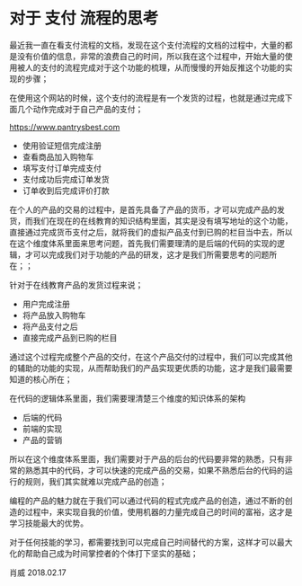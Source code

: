 # 对于 支付 流程的思考

最近我一直在看支付流程的文档，发现在这个支付流程的文档的过程中，大量的都是没有价值的信息，非常的浪费自己的时间，所以我在这个过程中，开始大量的使用被人的支付的流程完成对于这个功能的梳理，从而慢慢的开始反推这个功能的实现的步骤；

在使用这个网站的时候，这个支付的流程是有一个发货的过程，也就是通过完成下面几个动作完成对于自己产品的支付；

https://www.pantrysbest.com

- 使用验证短信完成注册
- 查看商品加入购物车
- 填写支付订单完成支付
- 支付成功后完成订单发货
- 订单收到后完成评价打款

在个人的产品的交易的过程中，是首先具备了产品的货币，才可以完成产品的发货，而我们在现在的在线教育的知识结构里面，其实是没有填写地址的这个功能，直接通过完成货币支付之后，就将我们的虚拟产品支付到已购的栏目当中去，所以在这个维度体系里面来思考问题，首先我们需要理清的是后端的代码的实现的逻辑，才可以完成我们对于功能的产品的研发，这才是我们所需要思考的问题所在；；

针对于在线教育产品的发货过程来说；

- 用户完成注册
- 将产品放入购物车
- 将产品支付之后
- 直接完成产品到已购的栏目

通过这个过程完成整个产品的交付，在这个产品交付的过程中，我们可以完成其他的辅助的功能的实现，从而帮助我们的产品实现更优质的功能，这才是我们最需要知道的核心所在；

在代码的逻辑体系里面，我们需要理清楚三个维度的知识体系的架构
- 后端的代码
- 前端的实现
- 产品的营销

所以在这个维度体系里面，我们需要对于产品的后台的代码要非常的熟悉，只有非常的熟悉其中的代码，才可以快速的完成产品的交易，如果不熟悉后台的代码的运行的规则，我们其实就难以完成产品的创造；

编程的产品的魅力就在于我们可以通过代码的程式完成产品的创造，通过不断的创造的过程中，来实现自我的价值，使用机器的力量完成自己的时间的富裕，这才是学习技能最大的优势。

对于任何技能的学习，都需要找到可以完成自己时间替代的方案，这样才可以最大化的帮助自己成为时间掌控者的个体打下坚实的基础；

肖威
2018.02.17
